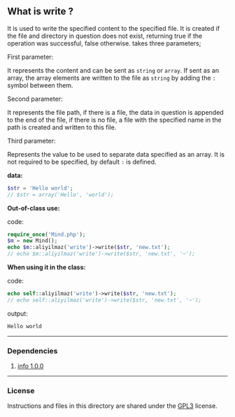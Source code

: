 ## What is write ?

It is used to write the specified content to the specified file. It is created if the file and directory in question does not exist, returning true if the operation was successful, false otherwise. takes three parameters;

First parameter:

It represents the content and can be sent as `string` or `array`. If sent as an array, the array elements are written to the file as `string` by adding the `:` symbol between them.

Second parameter:

It represents the file path, if there is a file, the data in question is appended to the end of the file, if there is no file, a file with the specified name in the path is created and written to this file.

Third parameter:

Represents the value to be used to separate data specified as an array. It is not required to be specified, by default `:` is defined.

**data:**
```php
$str = 'Hello world';
// $str = array('Hello', 'world');
```

**Out-of-class use:**

code:
```php
require_once('Mind.php');
$m = new Mind();
echo $m::aliyilmaz('write')->write($str, 'new.txt');
// echo $m::aliyilmaz('write')->write($str, 'new.txt', '~');
```

**When using it in the class:**

code:
```php
echo self::aliyilmaz('write')->write($str, 'new.txt');
// echo self::aliyilmaz('write')->write($str, 'new.txt', '~');
```

output:
```php
Hello world
```

---

### Dependencies
1. [info 1.0.0](https://github.com/aliyilmaz/info)

---

### License
Instructions and files in this directory are shared under the [GPL3](https://github.com/aliyilmaz/write/blob/main/LICENSE) license.